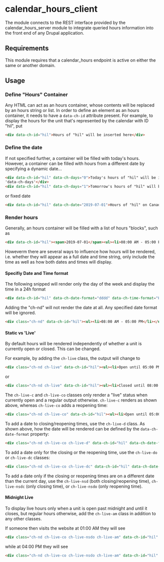 # calendar_hours_client
The module connects to the REST interface provided by the calendar_hours_server module to integrate queried hours information into the front end of any Drupal application.

## Requirements

This module requires that a calendar_hours endpoint is active on either the same or another domain.

## Usage

### Define "Hours" Container

Any HTML can act as an hours container, whose contents will be replaced by an hours string or list. In order to define an element as an hours container, it 
needs to have a ```data-ch-id``` attribute present. For example, to display the hours for the unit that's represented by the calendar with ID "hil", put

```html
<div data-ch-id="hil">Hours of "hil" will be inserted here</div>
```

### Define the date

If not specified further, a container will be filled with today's hours. However, a container can be filled with hours from a different date by specifying a dynamic date...

```html
<div data-ch-id="hil" data-ch-days="0">Today's hours of "hil" will be inserted here. This is the default and is equivalent to not specifying 
'data-ch-days'</div>
<div data-ch-id="hil" data-ch-days="1">Tomorrow's hours of "hil" will be inserted here.</div>
```
or fixed date

```html
<div data-ch-id="hil" data-ch-date="2019-07-01">Hours of "hil" on Canada Day 2019 will be inserted here.</div>
```

### Render hours

Generally, an hours container will be filled with a list of hours "blocks", such as

```html
<div data-ch-id="hil"><span>2019-07-01</span><ul><li>08:00 AM - 05:00 PM</li></ul></div>
```

Howeverm there are several ways to influence how hours will be rendered, i.e. whether they will appear as a full date and time string, only include the time as 
well as how both dates and times will display. 

#### Specifiy Date and Time format

The following snipped will render only the day of the week and display the time in a 24h format

```html
<div data-ch-id="hil" data-ch-date-format="dddd" data-ch-time-format="HH:mm"><span>Monday</span><ul><li>08:00 - 17:00</li></ul></div>
```

Adding the "ch-nd" will not render the date at all. Any specified date format will be ignored. 

```html
<div class="ch-nd" data-ch-id="hil"><ul><li>08:00 AM - 05:00 PM</li></ul></div>
```

#### Static vs 'Live'

By default hours will be rendered independently of whether a unit is currently open or closed. This can be changed.

For example, by adding the ```ch-live``` class, the output will change to

```html
<div class="ch-nd ch-live" data-ch-id="hil"><ul><li>Open until 05:00 PM</li></ul></div>
```
or
```html
<div class="ch-nd ch-live" data-ch-id="hil"><ul><li>Closed until 08:00 AM</li></ul></div>
```

The ```ch-live-c``` and ```ch-live-co``` classes only render a "live" status when currently open and a regular output otherwise. ```ch-live-c``` renders as shown above, whereas ```ch-live-co``` adds a reopening time:

```html
<div class="ch-nd ch-live-co" data-ch-id="hil"><ul><li>Open until 05:00 PM. Reopens 08:00 AM</li></ul></div>
```

To add a date to closing/reopening times, use the ```ch-live-d``` class. As shown above, how the date will be rendered can be defined by the 
```data-ch-date-format``` property:

```html
<div class="ch-nd ch-live-co ch-live-d" data-ch-id="hil" data-ch-date-format="dddd"><ul><li>Open until Monday, 05:00 PM. Reopens Tuesday, 08:00 AM</li></ul></div>
```

To add a date only for the closing or the reopening time, use the ```ch-live-do``` or ```ch-live-dc``` classes:

```html
<div class="ch-nd ch-live-co ch-live-dc" data-ch-id="hil" data-ch-date-format="dddd"><ul><li>Open until 05:00 PM. Reopens Tuesday, 08:00 AM</li></ul></div>
```

To add a date only if the closing or reopening times are on a different date than the current day, use the ```ch-live-nsd``` (both closing/reopening time), 
```ch-live-nsdc``` (only closing time), or ```ch-live-nsdo``` (only reopening time).

#### Midnight Live

To display live hours only when a unit is open past midnight and until it closes, but regular hours otherwise, add the ```ch-live-am``` class in addition to any other classes.

If someone then visits the website at 01:00 AM they will see

```html
<div class="ch-nd ch-live-co ch-live-nsdo ch-live-am" data-ch-id="hil" data-ch-date-format="dddd"><ul><li>Open until 03:00 AM. Reopens Tuesday, 08:00 AM</li></ul></div>
```

while at 04:00 PM they will see

```html
<div class="ch-nd ch-live-co ch-live-nsdo ch-live-am" data-ch-id="hil" data-ch-date-format="dddd"><ul><li>08:00 AM - 05:00 PM</li></ul></div>
```

